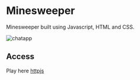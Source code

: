 # Minesweeper

Minesweeper built using Javascript, HTML and CSS. 

![chatapp](https://user-images.githubusercontent.com/108786345/177487776-e69b3e2d-b77e-4648-959f-fe933ad64b94.PNG)


<!-- GETTING STARTED -->
## Access
 
Play here [httpjs](https://jbondad.github.io/Minesweeper/)





